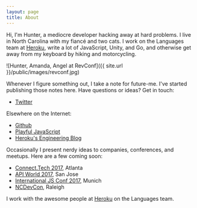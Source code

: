```yaml
---
layout: page
title: About
---
```


Hi, I'm Hunter, a mediocre developer hacking away at hard problems.
I live in North Carolina with my fiancé and two cats.
I work on the Languages team at [Heroku](https://heroku.com),
write a lot of JavaScript, Unity, and Go,
and otherwise get away from my keyboard by hiking and motorcycling.

![Hunter, Amanda, Angel at RevConf]({{ site.url }}/public/images/revconf.jpg)

Whenever I figure something out, I take a note for future-me.
I've started publishing those notes here. Have questions or ideas? Get in touch:

- [Twitter](https://twitter.com/HunterLoftis)

Elsewhere on the Internet:

- [Github](https://github.com/hunterloftis)
- [Playful JavaScript](http://www.playfuljs.com/)
- [Heroku's Engineering Blog](https://blog.heroku.com/node-habits-2016)

Occasionally I present nerdy ideas to companies, conferences, and meetups.
Here are a few coming soon:

- [Connect.Tech 2017](http://connect.tech/), Atlanta
- [API World 2017](https://apiworld2017.sched.com/event/9769b03206acb36f44528f3ff2554f73), San Jose
- [International JS Conf 2017](https://javascript-conference.com/node-js/production-ready-node-js/), Munich
- [NCDevCon](http://ncdevcon.com/), Raleigh

I work with the awesome people at [Heroku](https://heroku.com) on the Languages team.